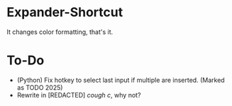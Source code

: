 # Expander-Shortcut
It changes color formatting, that's it.


# To-Do
* (Python) Fix hotkey to select last input if multiple are inserted. (Marked as TODO 2025)
* Rewrite in [REDACTED] *cough c*, why not?
